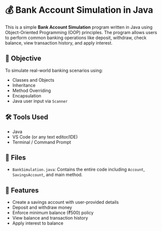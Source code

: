 # 💰 Bank Account Simulation in Java

This is a simple **Bank Account Simulation** program written in Java using Object-Oriented Programming (OOP) principles. The program allows users to perform common banking operations like deposit, withdraw, check balance, view transaction history, and apply interest.

## 🧠 Objective

To simulate real-world banking scenarios using:
- Classes and Objects
- Inheritance
- Method Overriding
- Encapsulation
- Java user input via `Scanner`

## 🛠 Tools Used
- Java
- VS Code (or any text editor/IDE)
- Terminal / Command Prompt

## 📂 Files
- `BankSimulation.java`: Contains the entire code including `Account`, `SavingsAccount`, and main method.

## 🚀 Features
- Create a savings account with user-provided details
- Deposit and withdraw money
- Enforce minimum balance (₹500) policy
- View balance and transaction history
- Apply interest to balance

